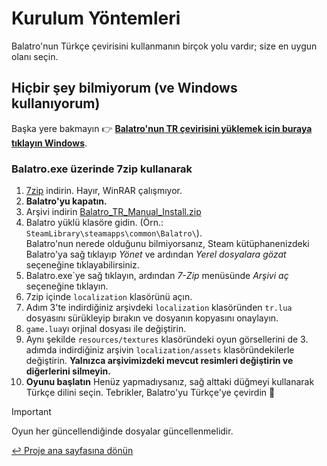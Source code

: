 # Kurulum Yöntemleri

Balatro'nun Türkçe çevirisini kullanmanın birçok yolu vardır; size en uygun olanı seçin.

## Hiçbir şey bilmiyorum (ve Windows kullanıyorum)

Başka yere bakmayın 👉 [**Balatro'nun TR çevirisini yüklemek için buraya tıklayın Windows**](QUICKSTART.md).

### Balatro.exe üzerinde 7zip kullanarak

1. [7zip](https://7-zip.org/) indirin. Hayır, WinRAR çalışmıyor.
2. **Balatro'yu kapatın.**
3. Arşivi indirin [Balatro_TR_Manual_Install.zip](https://github.com/ceeprus/balatro-turkish-translations/releases/latest/download/Balatro_TR_Manual_Install.zip)
4. Balatro yüklü klasöre gidin. (Örn.: `SteamLibrary\steamapps\common\Balatro\`). <br/> Balatro'nun nerede olduğunu bilmiyorsanız, Steam kütüphanenizdeki Balatro'ya sağ tıklayıp _Yönet_ ve ardından _Yerel dosyalara gözat_ seçeneğine tıklayabilirsiniz.
5. Balatro.exe`ye sağ tıklayın, ardından _7-Zip_ menüsünde _Arşivi aç_ seçeneğine tıklayın.
6. 7zip içinde `localization` klasörünü açın.
7. Adım 3'te indirdiğiniz arşivdeki `localization` klasöründen `tr.lua` dosyasını sürükleyip bırakın ve dosyanın kopyasını onaylayın.
8. `game.lua`yı orjinal dosyası ile değiştirin.
9. Aynı şekilde `resources/textures` klasöründeki oyun görsellerini de 3. adımda indirdiğiniz arşivin `localization/assets` klasöründekilerle değiştirin. **Yalnızca arşivimizdeki mevcut resimleri değiştirin ve diğerlerini silmeyin.**
10. **Oyunu başlatın** Henüz yapmadıysanız, sağ alttaki düğmeyi kullanarak Türkçe dilini seçin. Tebrikler, Balatro'yu Türkçe'ye çevirdin 🥳

> [!IMPORTANT]
> Oyun her güncellendiğinde dosyalar güncellenmelidir.

[↩ Proje ana sayfasına dönün](https://github.com/ceeprus/balatro-turkish-translations)
